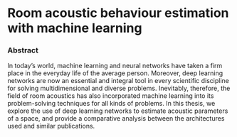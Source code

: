 # Room acoustic behaviour estimation with machine learning

### Abstract
In today’s world, machine learning and neural networks have taken a firm place in
the everyday life of the average person. Moreover, deep learning networks are now an
essential and integral tool in every scientific discipline for solving multidimensional
and diverse problems. Inevitably, therefore, the field of room acoustics has also
incorporated machine learning into its problem-solving techniques for all kinds of
problems. In this thesis, we explore the use of deep learning networks to estimate
acoustic parameters of a space, and provide a comparative analysis between the
architectures used and similar publications.
